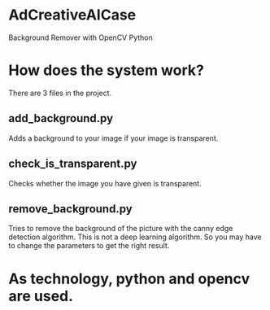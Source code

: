 # AdCreativeAICase
Background Remover with OpenCV Python


# How does the system work? 

There are 3 files in the project. 

## add_background.py 
Adds a background to your image if your image is transparent. 

## check_is_transparent.py 
Checks whether the image you have given is transparent. 

## remove_background.py

Tries to remove the background of the picture with the canny edge detection algorithm. 
This is not a deep learning algorithm. So you may have to change the parameters to get the right result. 

# As technology, python and opencv are used.
